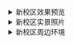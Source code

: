 

<details>
  <summary>新校区效果预览</summary>

*   ![高空俯视渲染图](https://github.com/user-attachments/assets/83937a44-f07d-4563-851a-2c7a72354f67)
*   ![未知](https://github.com/user-attachments/assets/f44002aa-29de-48ca-8502-0718c89b1408)
*   ![图书馆效果图](https://github.com/user-attachments/assets/80b21784-1e17-4018-90ad-e94aa4e3ed3b)
*   ![教学楼效果图](https://github.com/user-attachments/assets/b905a497-301a-4c8e-9b8e-69d3930b5f85)
*   ![全景渲染图](https://github.com/user-attachments/assets/89865706-e63f-40cc-a63a-dc5cc7e907c5)
*   ![新建工程简介宣传单](https://github.com/user-attachments/assets/7a8b1028-3153-4aa0-b3fc-bb35cbd5a4c6)
*   ![湖州学院新校区规划图](https://github.com/user-attachments/assets/7a61fc84-b68a-4317-b1c8-499870e3ce71)

</details>

<details>
  <summary>新校区实景照片</summary>

1
*   ![新校区楼号及建筑物名称列表](https://github.com/user-attachments/assets/ea5c9b65-6f27-4b3d-a6b1-f045a2e2917a)
2
*   ![image](https://github.com/user-attachments/assets/ede35964-6343-46be-8180-cd46b906bde4)
3
*   ![image](https://github.com/user-attachments/assets/9fc69e24-d0fc-4937-98e2-954760205113)
4
*   ![image](https://github.com/user-attachments/assets/c9b769bd-290c-4346-8ee3-51d22148d8b2)
5
*   ![image](https://github.com/user-attachments/assets/9dbb356c-b978-4841-a4b9-f40664cb6d69)
6
*   ![image](https://github.com/user-attachments/assets/2b393dc5-d70e-498e-b94b-5cd1c70a9b1f)
7
*   ![image](https://github.com/user-attachments/assets/3024f57d-a5e0-47ef-b029-43cd9049ea19)
8
*   ![食堂](https://github.com/user-attachments/assets/2501cf61-bc59-4c20-8ca4-5c5881bc702f)
9
*   ![image](https://github.com/user-attachments/assets/bc77ff31-6844-4361-98ca-b3d066d935af)
10
*   ![图书馆内部](https://github.com/user-attachments/assets/ed3191b5-0ddd-4796-bba8-cfa56f043e53)
11
*   ![施工进行时](https://github.com/user-attachments/assets/a278c26f-de55-4c7f-82c1-8b063b5c392f)
12*   ![image](https://github.com/user-attachments/assets/640c07b7-5d57-41c2-a05b-27ae8379b03a)
13
*   ![image](https://github.com/user-attachments/assets/2dd794de-39bc-4126-b334-5562aa59ec65)
14
*   ![image](https://github.com/user-attachments/assets/c0b431b0-e0f0-4164-8258-cec8493d1945)
15
*   ![图书馆](https://github.com/user-attachments/assets/ce1957dd-b07c-4570-8ed9-240d6a36e689)
16
*   ![教学楼](https://github.com/user-attachments/assets/609a16de-fbfc-42d9-a802-18224c61177f)
17
*   ![image](https://github.com/user-attachments/assets/2e4e24b9-cccb-4c01-a2a3-0f198faa0ffe)
18
*   ![image](https://github.com/user-attachments/assets/1229958e-3820-4f59-b2af-1594f4bd28a2)
19
*   ![image](https://github.com/user-attachments/assets/30956bd5-6059-48fc-b67e-cf79a49cfb69)
20
*   ![image](https://github.com/user-attachments/assets/3a0d2a96-638f-4733-a6d6-5a44cf513757)
21
*   ![夕阳下的工人](https://github.com/user-attachments/assets/adcab666-cc73-4aab-ad38-7eed4f5d46a4)

</details>

<details>
  <summary>新校区周边环境</summary>

*   ![江南风景](https://github.com/user-attachments/assets/2c0fa138-5c78-46f5-9127-c396af2ec047)
*   ![“中国节能·太湖首座”是位于浙江省湖州市科技新城核心区域的地标性建筑项目](https://github.com/user-attachments/assets/724b84f0-2bf5-4104-aac6-9ba1670ec82b)
*   ![中国节能·太湖首座](https://github.com/user-attachments/assets/2bbda9ca-4bfb-4cec-80fd-c9d08ba78c08)
*   ![中国节能·太湖首座](https://github.com/user-attachments/assets/5559fb39-372c-47ee-8cc4-e25eb74f679a)
*   ![乡村](https://github.com/user-attachments/assets/c85560b2-3bab-4a15-a602-b9383ccefe17)




</details>
